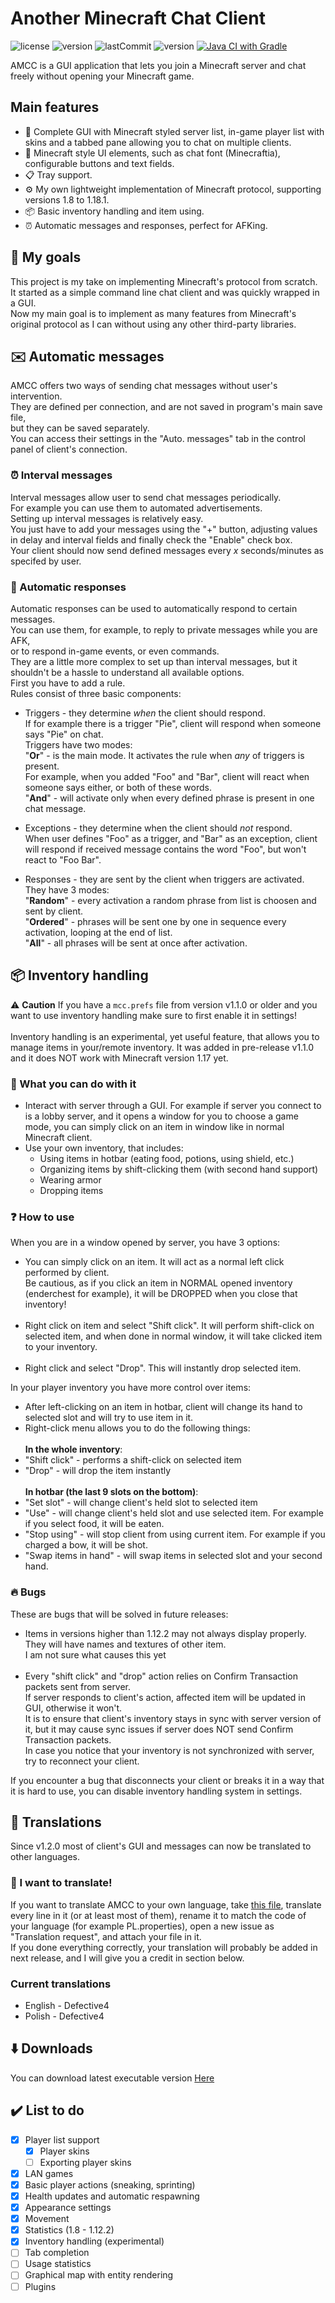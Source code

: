 ﻿# Another Minecraft Chat Client
![license](https://img.shields.io/github/license/Defective4/Minecraft-Chat-Client)
![version](https://img.shields.io/github/v/release/Defective4/Minecraft-Chat-Client)
![lastCommit](https://img.shields.io/github/last-commit/Defective4/Minecraft-Chat-Client)
![version](https://img.shields.io/badge/latest_mc_version-1.18.1-success)
[![Java CI with Gradle](https://github.com/Defective4/Another-Minecraft-Chat-Client/actions/workflows/gradle.yml/badge.svg)](https://github.com/Defective4/Another-Minecraft-Chat-Client/actions/workflows/gradle.yml)

AMCC is a GUI application that lets you join a Minecraft server and chat freely without opening your Minecraft game.

## Main features
* 📖 Complete GUI with Minecraft styled server list, in-game player list with skins and a tabbed pane allowing you to chat on multiple clients.
* 🎨 Minecraft style UI elements, such as chat font (Minecraftia), configurable buttons and text fields.
* 📋 Tray support.
* ⚙️ My own lightweight implementation of Minecraft protocol, supporting versions 1.8 to 1.18.1.
* 📦 Basic inventory handling and item using.
* ⏰ Automatic messages and responses, perfect for AFKing.

## 📙 My goals
This project is my take on implementing Minecraft's protocol from scratch.<br>
It started as a simple command line chat client and was quickly wrapped in a GUI.<br>
Now my main goal is to implement as many features from Minecraft's original protocol as I can
without using any other third-party libraries.

##	✉️ Automatic messages
AMCC offers two ways of sending chat messages without user's intervention.<br>
They are defined per connection, and are not saved in program's main save file,<br>
but they can be saved separately.<br>
You can access their settings in the "Auto. messages" tab in the control panel of client's connection.<br>

### ⏰ Interval messages
Interval messages allow user to send chat messages periodically.<br>
For example you can use them to automated advertisements.<br>
Setting up interval messages is relatively easy.<br>
You just have to add your messages using the "+" button, adjusting values in delay and interval fields and finally check the "Enable" check box.<br>
Your client should now send defined messages every *x* seconds/minutes as specifed by user.<br>

### 🔔 Automatic responses
Automatic responses can be used to automatically respond to certain messages.<br>
You can use them, for example, to reply to private messages while you are AFK,<br>
or to respond in-game events, or even commands.<br>
They are a little more complex to set up than interval messages, but it shouldn't be a hassle to understand all available options.<br>
First you have to add a rule.<br>
Rules consist of three basic components:<br>

- Triggers - they determine *when* the client should respond.<br>
If for example there is a trigger "Pie", client will respond when someone says "Pie" on chat.<br>
Triggers have two modes:<br>
"**Or**" - is the main mode. It activates the rule when *any* of triggers is present.<br>
For example, when you added "Foo" and "Bar", client will react when someone says either, or both of these words.<br>
"**And**" - will activate only when every defined phrase is present in one chat message.<br>

- Exceptions - they determine when the client should *not* respond.<br>
When user defines "Foo" as a trigger, and "Bar" as an exception, client will respond if received message contains the word "Foo", but won't react to "Foo Bar".<br>

- Responses - they are sent by the client when triggers are activated.<br>
They have 3 modes:<br>
"**Random**" - every activation a random phrase from list is choosen and sent by client.<br>
"**Ordered**" - phrases will be sent one by one in sequence every activation, looping at the end of list.<br>
"**All**" - all phrases will be sent at once after activation.<br>

## 📦 Inventory handling
⚠️ **Caution** If you have a `mcc.prefs` file from version v1.1.0 or older and you want to use inventory handling make sure to first enable it in settings!<br><br>
Inventory handling is an experimental, yet useful feature, that allows you to manage items in your/remote inventory.
It was added in pre-release v1.1.0 and it does NOT work with Minecraft version 1.17 yet.

### 🔌 What you can do with it
* Interact with server through a GUI. For example if server you connect to is a lobby server, and it opens a
  window for you to choose a game mode, you can simply click on an item in window like in normal Minecraft client.
* Use your own inventory, that includes:
    * Using items in hotbar (eating food, potions, using shield, etc.)
    * Organizing items by shift-clicking them (with second hand support)
    * Wearing armor
    * Dropping items
 
### ❓ How to use
When you are in a window opened by server, you have 3 options:
  * You can simply click on an item. It will act as a normal left click performed by client.<br>
    Be cautious, as if you click an item in NORMAL opened inventory (enderchest for example), it will be DROPPED when you close that inventory!<br><br>
  * Right click on item and select "Shift click". It will perform shift-click on selected item, and when done in normal window, it will take
    clicked item to your inventory.<br><br>
  * Right click and select "Drop". This will instantly drop selected item.

In your player inventory you have more control over items:
  * After left-clicking on an item in hotbar, client will change its hand to selected slot and will try to use item in it.
  * Right-click menu allows you to do the following things:<br><br>
   **In the whole inventory**:<br>
   * "Shift click" - performs a shift-click on selected item
   * "Drop" - will drop the item instantly<br><br>
   **In hotbar (the last 9 slots on the bottom)**:<br>
   * "Set slot" - will change client's held slot to selected item
   * "Use" - will change client's held slot and use selected item. For example if you select food, it will be eaten.
   * "Stop using" - will stop client from using current item. For example if you charged a bow, it will be shot.
   * "Swap items in hand" - will swap items in selected slot and your second hand.
   
### 🔥 Bugs
These are bugs that will be solved in future releases:
  * Items in versions higher than 1.12.2 may not always display properly. They will have names and textures of other item.<br>
    I am not sure what causes this yet<br><br>
  * Every "shift click" and "drop" action relies on Confirm Transaction packets sent from server.<br>
    If server responds to client's action, affected item will be updated in GUI, otherwise it won't.<br>
    It is to ensure that client's inventory stays in sync with server version of it, but it may cause sync issues if server does NOT send Confirm Transaction packets.<br>
    In case you notice that your inventory is not synchronized with server, try to reconnect your client.<br>
    
If you encounter a bug that disconnects your client or breaks it in a way that it is hard to use, you can disable inventory handling system in settings.

## 📓 Translations
Since v1.2.0 most of client's GUI and messages can now be translated to other languages.

### 📖 I want to translate!
If you want to translate AMCC to your own language, take [this file](https://raw.githubusercontent.com/Defective4/Another-Minecraft-Chat-Client/master/src/main/resources/resources/lang/EN.properties), translate every line in it (or at least most of them), rename it to match the code of your language (for example PL.properties), open a new issue as "Translation request", and attach your file in it.<br>
If you done everything correctly, your translation will probably be added in next release, and I will give you a credit in section below.

### Current translations
  * English - Defective4
  * Polish - Defective4

## ⬇️ Downloads
You can download latest executable version [Here](https://github.com/Defective4/Minecraft-Chat-Client/releases)

## ✔️ List to do
- [x] Player list support
  - [x] Player skins
  - [ ] Exporting player skins
- [x] LAN games
- [x] Basic player actions (sneaking, sprinting)
- [x] Health updates and automatic respawning
- [x] Appearance settings
- [x] Movement
- [x] Statistics (1.8 - 1.12.2)
- [x] Inventory handling (experimental)
- [ ] Tab completion
- [ ] Usage statistics
- [ ] Graphical map with entity rendering
- [ ] Plugins
